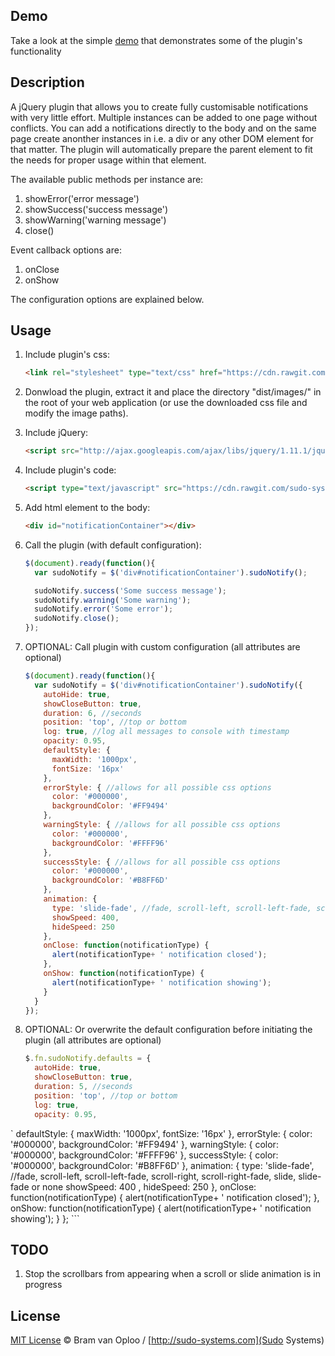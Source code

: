 ## Demo

Take a look at the simple [demo](http://sudo-systems.github.io/jquery-sudo-notify/) that demonstrates some of the plugin's functionality


## Description

A jQuery plugin that allows you to create fully customisable notifications with very little effort.
Multiple instances can be added to one page without conflicts. 
You can add a notifications directly to the body and on the same page create anonther instances in i.e. a div or any other DOM element for that matter.
The plugin will automatically prepare the parent element to fit the needs for proper usage within that element. 

The available public methods per instance are:

1. showError('error message')
2. showSuccess('success message')
3. showWarning('warning message')
4. close()

Event callback options are:

1. onClose
2. onShow

The configuration options are explained below.


## Usage

1. Include plugin's css:

	```html
	<link rel="stylesheet" type="text/css" href="https://cdn.rawgit.com/sudo-systems/jquery-sudo-notify/master/dist/style/jquery.sudo-notify.min.css" />
	```

2. Donwload the plugin, extract it and place the directory "dist/images/" in the root of your web application (or use the downloaded css file and modify the image paths).

3. Include jQuery:

	```html
	<script src="http://ajax.googleapis.com/ajax/libs/jquery/1.11.1/jquery.min.js"></script>
	```

4. Include plugin's code:

	```html
	<script type="text/javascript" src="https://cdn.rawgit.com/sudo-systems/jquery-sudo-notify/master/dist/jquery.sudo-notify.min.js"></script>
	```

5. Add html element to the body:

	```html
	<div id="notificationContainer"></div>
	```

6. Call the plugin (with default configuration):

	```javascript
	$(document).ready(function(){
      var sudoNotify = $('div#notificationContainer').sudoNotify();

      sudoNotify.success('Some success message');
      sudoNotify.warning('Some warning');
      sudoNotify.error('Some error');
      sudoNotify.close();
    });
    ```

7. OPTIONAL: Call plugin with custom configuration (all attributes are optional)

    ```javascript
    $(document).ready(function(){
      var sudoNotify = $('div#notificationContainer').sudoNotify({
        autoHide: true,
        showCloseButton: true,
        duration: 6, //seconds
        position: 'top', //top or bottom
        log: true, //log all messages to console with timestamp
        opacity: 0.95,
        defaultStyle: {
          maxWidth: '1000px',
          fontSize: '16px'
        },
        errorStyle: { //allows for all possible css options
          color: '#000000',
          backgroundColor: '#FF9494'
        },
        warningStyle: { //allows for all possible css options
          color: '#000000',
          backgroundColor: '#FFFF96'
        },
        successStyle: { //allows for all possible css options
          color: '#000000',
          backgroundColor: '#B8FF6D'
        },
        animation: {
          type: 'slide-fade', //fade, scroll-left, scroll-left-fade, scroll-right, scroll-right-fade, slide, slide-fade or none
          showSpeed: 400,
          hideSpeed: 250
        },
        onClose: function(notificationType) {
          alert(notificationType+ ' notification closed');
        },
        onShow: function(notificationType) {
          alert(notificationType+ ' notification showing');
        }
      }
    });
	```

8. OPTIONAL: Or overwrite the default configuration before initiating the plugin (all attributes are optional)

    ```javascript
    $.fn.sudoNotify.defaults = {
      autoHide: true,
      showCloseButton: true,
      duration: 5, //seconds
      position: 'top', //top or bottom
      log: true,
      opacity: 0.95,
`     defaultStyle: {
        maxWidth: '1000px',
        fontSize: '16px'
      },
      errorStyle: {
        color: '#000000',
        backgroundColor: '#FF9494'
      },
      warningStyle: {
        color: '#000000',
        backgroundColor: '#FFFF96'
      },
      successStyle: {
        color: '#000000',
        backgroundColor: '#B8FF6D'
      },
      animation: {
        type: 'slide-fade', //fade, scroll-left, scroll-left-fade, scroll-right, scroll-right-fade, slide, slide-fade or none
        showSpeed: 400 ,
        hideSpeed: 250
      },
      onClose: function(notificationType) {
        alert(notificationType+ ' notification closed');
      },
      onShow: function(notificationType) {
        alert(notificationType+ ' notification showing');
      }
    };
	```

## TODO

1. Stop the scrollbars from appearing when a scroll or slide animation is in progress


## License

[MIT License](http://zenorocha.mit-license.org/) © Bram van Oploo / [http://sudo-systems.com](Sudo Systems)